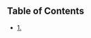 <nav id="table-of-contents">
<h2>Table of Contents</h2>
<div id="text-table-of-contents">
<ul>
<li><a href="#orgheadline1">1. </a></li>
</ul>
</div>
</nav>


# <a id="orgheadline1"></a>